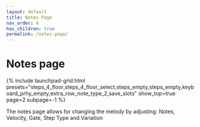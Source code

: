 ```yaml
---
layout: default
title: Notes Page
nav_order: 4
has_children: true
permalink: /notes-page/
---
```


# Notes page

{% include launchpad-grid.html presets="steps_4_floor,steps_4_floor_select,steps_empty,steps_empty,keyboard_prhy_empty,extra_row_note_type_2,save_slots" show_top=true page=2 subpage=-1 %}

The notes page allows for changing the melody by adjusting: Notes, Velocity, Gate, Step Type and Variation

